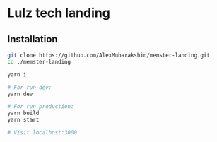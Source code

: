 # Lulz tech landing

## Installation

```bash
git clone https://github.com/AlexMubarakshin/memster-landing.git
cd ./memster-landing

yarn i

# For run dev:
yarn dev

# For run production:
yarn build
yarn start

# Visit localhost:3000
```
